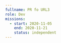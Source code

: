 ```yaml
---
fullname: PR fo URL3
role: Dev
missions:
  - start: 2020-11-05
    end: 2020-11-21
    status: independent
---
```


